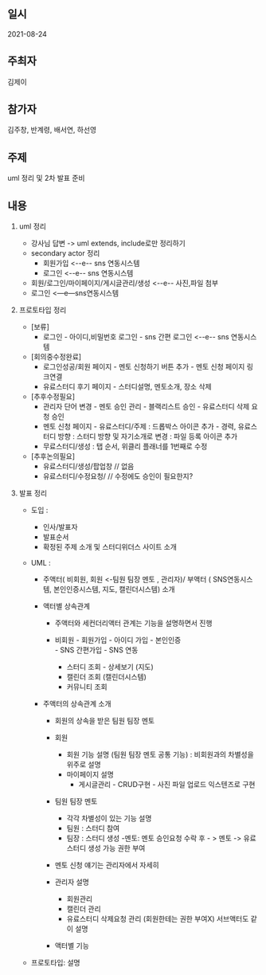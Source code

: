 ## 일시

2021-08-24

## 주최자

김제이

## 참가자

김주창, 반계령, 배서연, 하선영

## 주제

uml 정리 및 2차 발표 준비

## 내용

1. uml 정리
    - 강사님 답변 -> uml extends, include로만 정리하기
    - secondary actor 정리
        - 회원가입 <--e-- sns 연동시스템
        - 로그인  <--e-- sns 연동시스템
    - 회원/로그인/마이페이지/게시글관리/생성 <--e-- 사진,파일 첨부
    - 로그인 <—e—sns연동시스템

2. 프로토타입 정리
    - [보류] 
        - 로그인 - 아이디,비밀번호 로그인
               - sns 간편 로그인 <--e-- sns 연동시스템
    - [회의중수정완료] 
        - 로그인성공/회원 페이지  - 멘토 신청하기 버튼 추가
                            - 멘토 신청 페이지 링크연결
        - 유료스터디 후기 페이지 - 스터디설명, 멘토소개, 장소 삭제
    - [추후수정필요]
        - 관리자 단어 변경 - 멘토 승인 관리
                       - 블랙리스트 승인
                       - 유료스터디 삭제 요청 승인 
        - 멘토 신청 페이지 - 유료스터디/주제 : 드롭박스 아이콘 추가
                       - 경력, 유료스터디 방향 : 스터디 방향 및 자기소개로 변경
                                          : 파일 등록 아이콘 추가
        - 무료스터디/생성 : 탭 순서, 위클리 플래너를 1번째로 수정
    - [추후논의필요]
        - 유료스터디/생성/팝업창  // 없음
        - 유료스터디/수정요청/   // 수정에도 승인이 필요한지?

3. 발표 정리 
    - 도입 : 
        - 인사/발표자
        - 발표순서
        - 확정된 주제 소개 및 스터디위더스 사이트 소개

    - UML :
        - 주액터( 비회원, 회원 <-팀원 팀장 멘토 , 관리자)/ 부액터 ( SNS연동시스템, 본인인증시스템, 지도, 캘린더시스템) 소개

        - 액터별 상속관계
	        - 주액터와 세컨더리액터 관계는 기능을 설명하면서 진행

	        - 비회원 - 회원가입 - 아이디 가입    - 본인인증            
			         		  - SNS 간편가입 - SNS 연동
		        - 스터디 조회 - 상세보기 (지도)
                - 캘린더 조회 (캘린더시스템)
                - 커뮤니티 조회

	    - 주액터의 상속관계 소개
		    - 회원의 상속을 받은 팀원 팀장 멘토

	        - 회원 
		        - 회원 기능 설명 (팀원 팀장 멘토 공통 기능) : 비회원과의 차별성을 위주로 설명
		        - 마이페이지 설명
			        - 게시글관리 - CRUD구현 
							        - 사진 파일 업로드 익스텐즈로 구현
	
	        - 팀원 팀장 멘토
		        - 각각 차별성이 있는 기능 설명
		        - 팀원 : 스터디 참여
		        - 팀장 : 스터디 생성
		        -멘토: 멘토 승인요청 수락 후 - > 멘토 -> 유료스터디 생성 가능 권한 부여
	        - 멘토 신청 얘기는 관리자에서 자세히

	        - 관리자 설명  	
		        - 회원관리
		        - 캘린더 관리
		        - 유료스터디 삭제요청 관리 (회원한테는 권한 부여X)
		        서브액터도 같이 설명

            - 액터별 기능 

    - 프로토타입: 설명 


